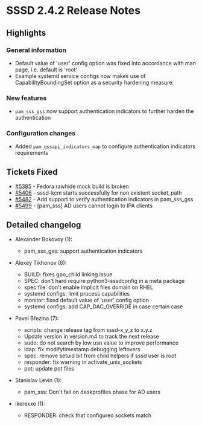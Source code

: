 # SSSD 2.4.2 Release Notes

## Highlights

### General information

* Default value of 'user' config option was fixed into accordance with man page, i.e. default is 'root'
* Example systemd service configs now makes use of CapabilityBoundingSet option as a security hardening measure.

### New features

* `pam_sss_gss` now support authentication indicators to further harden the authentication

### Configuration changes

* Added `pam_gssapi_indicators_map` to configure authentication indicators requirements

## Tickets Fixed

* [#5385](https://github.com/SSSD/sssd/issues/5385) - Fedora rawhide mock build is broken
* [#5406](https://github.com/SSSD/sssd/issues/5406) - sssd-kcm starts successfully for non existent socket_path
* [#5482](https://github.com/SSSD/sssd/issues/5482) - Add support to verify authentication indicators in pam_sss_gss
* [#5499](https://github.com/SSSD/sssd/issues/5499) - [pam_sss] AD users cannot login to IPA clients

## Detailed changelog

- Alexander Bokovoy (1):
  - pam_sss_gss: support authentication indicators

- Alexey Tikhonov (6):
  - BUILD: fixes gpo_child linking issue
  - SPEC: don't hard require python3-sssdconfig in a meta package
  - spec file: don't enable implicit files domain on RHEL
  - systemd configs: limit process capabilities
  - monitor: fixed default value of 'user' config option
  - systemd configs: add CAP_DAC_OVERRIDE in case certain case

- Pavel Březina (7):
  - scripts: change release tag from sssd-x_y_z to x.y.z
  - Update version in version.m4 to track the next release
  - sudo: do not search by low usn value to improve performance
  - ldap: fix modifytimestamp debugging leftovers
  - spec: remove setuid bit from child helpers if sssd user is root
  - responder: fix warning in activate_unix_sockets
  - pot: update pot files

- Stanislav Levin (1):
  - pam_sss: Don't fail on deskprofiles phase for AD users

- ikerexxe (1):
  - RESPONDER: check that configured sockets match
